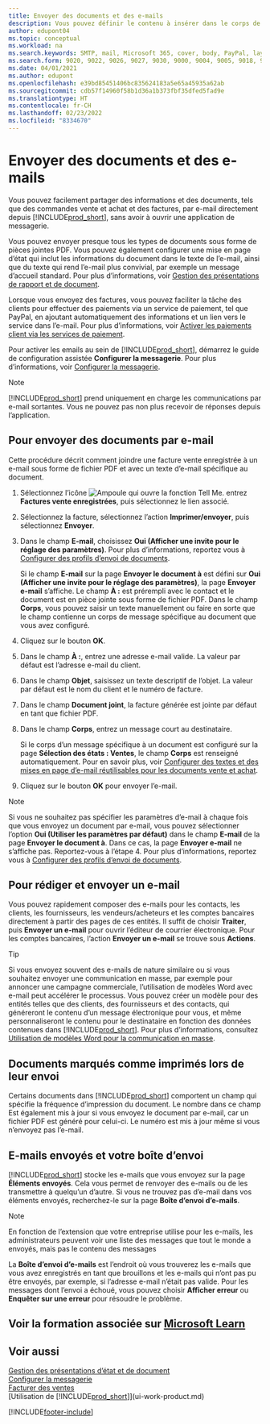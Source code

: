 ```yaml
---
title: Envoyer des documents et des e-mails
description: Vous pouvez définir le contenu à insérer dans le corps de l’e-mail, par exemple, un lien Paypal. Vous pouvez également joindre des documents aux e-mails.
author: edupont04
ms.topic: conceptual
ms.workload: na
ms.search.keywords: SMTP, mail, Microsoft 365, cover, body, PayPal, layout
ms.search.form: 9020, 9022, 9026, 9027, 9030, 9000, 9004, 9005, 9018, 9006, 9007, 9010, 9016, 9017
ms.date: 04/01/2021
ms.author: edupont
ms.openlocfilehash: e39bd85451406bc835624183a5e65a45935a62ab
ms.sourcegitcommit: cdb57f14960f58b1d36a1b373fbf35dfed5fad9e
ms.translationtype: HT
ms.contentlocale: fr-CH
ms.lasthandoff: 02/23/2022
ms.locfileid: "8334670"
---
```

# <a name="send-documents-and-emails"></a>Envoyer des documents et des e-mails

Vous pouvez facilement partager des informations et des documents, tels que des commandes vente et achat et des factures, par e-mail directement depuis [!INCLUDE[prod_short](includes/prod_short.md)], sans avoir à ouvrir une application de messagerie.  

Vous pouvez envoyer presque tous les types de documents sous forme de pièces jointes PDF. Vous pouvez également configurer une mise en page d’état qui inclut les informations du document dans le texte de l’e-mail, ainsi que du texte qui rend l’e-mail plus convivial, par exemple un message d’accueil standard. Pour plus d’informations, voir [Gestion des présentations de rapport et de document](ui-manage-report-layouts.md). <!--this topic does not mention how to set up a layout for email. Need to investigate.-->

Lorsque vous envoyez des factures, vous pouvez faciliter la tâche des clients pour effectuer des paiements via un service de paiement, tel que PayPal, en ajoutant automatiquement des informations et un lien vers le service dans l’e-mail. Pour plus d’informations, voir [Activer les paiements client via les services de paiement](sales-how-enable-payment-service-extensions.md).

Pour activer les emails au sein de [!INCLUDE[prod_short](includes/prod_short.md)], démarrez le guide de configuration assistée **Configurer la messagerie**. Pour plus d’informations, voir [Configurer la messagerie](admin-how-setup-email.md).

> [!NOTE]
> [!INCLUDE[prod_short](includes/prod_short.md)] prend uniquement en charge les communications par e-mail sortantes. Vous ne pouvez pas non plus recevoir de réponses depuis l’application.

## <a name="to-send-documents-by-email"></a>Pour envoyer des documents par e-mail

Cette procédure décrit comment joindre une facture vente enregistrée à un e-mail sous forme de fichier PDF et avec un texte d’e-mail spécifique au document. <!--update this-->

1. Sélectionnez l’icône ![Ampoule qui ouvre la fonction Tell Me.](media/ui-search/search_small.png "Dites-moi ce que vous voulez faire") entrez **Factures vente enregistrées**, puis sélectionnez le lien associé.
2. Sélectionnez la facture, sélectionnez l’action **Imprimer/envoyer**, puis sélectionnez **Envoyer**.
3. Dans le champ **E-mail**, choisissez **Oui (Afficher une invite pour le réglage des paramètres)**. Pour plus d’informations, reportez vous à [Configurer des profils d’envoi de documents](sales-how-setup-document-send-profiles.md).
    
    Si le champ **E-mail** sur la page **Envoyer le document à** est défini sur **Oui (Afficher une invite pour le réglage des paramètres)**, la page **Envoyer e-mail** s’affiche. Le champ **À :** est prérempli avec le contact et le document est en pièce jointe sous forme de fichier PDF. Dans le champ **Corps**, vous pouvez saisir un texte manuellement ou faire en sorte que le champ contienne un corps de message spécifique au document que vous avez configuré.

4. Cliquez sur le bouton **OK**.
5. Dans le champ **À :**, entrez une adresse e-mail valide. La valeur par défaut est l’adresse e-mail du client.
6. Dans le champ **Objet**, saisissez un texte descriptif de l’objet. La valeur par défaut est le nom du client et le numéro de facture.
7. Dans le champ **Document joint**, la facture générée est jointe par défaut en tant que fichier PDF.
8. Dans le champ **Corps**, entrez un message court au destinataire.

    Si le corps d’un message spécifique à un document est configuré sur la page **Sélection des états : Ventes**, le champ **Corps** est renseigné automatiquement. Pour en savoir plus, voir [Configurer des textes et des mises en page d’e-mail réutilisables pour les documents vente et achat](admin-how-setup-email.md#set-up-reusable-email-texts-and-layouts-for-sales-and-purchase-documents).
9. Cliquez sur le bouton **OK** pour envoyer l’e-mail.

> [!NOTE]  
> Si vous ne souhaitez pas spécifier les paramètres d’e-mail à chaque fois que vous envoyez un document par e-mail, vous pouvez sélectionner l’option **Oui (Utiliser les paramètres par défaut)** dans le champ **E-mail** de la page **Envoyer le document à**. Dans ce cas, la page **Envoyer e-mail** ne s’affiche pas. Reportez-vous à l’étape 4. Pour plus d’informations, reportez vous à [Configurer des profils d’envoi de documents](sales-how-setup-document-send-profiles.md).  

## <a name="to-compose-and-send-an-email"></a>Pour rédiger et envoyer un e-mail
Vous pouvez rapidement composer des e-mails pour les contacts, les clients, les fournisseurs, les vendeurs/acheteurs et les comptes bancaires directement à partir des pages de ces entités. Il suffit de choisir **Traiter**, puis **Envoyer un e-mail** pour ouvrir l’éditeur de courrier électronique. Pour les comptes bancaires, l’action **Envoyer un e-mail** se trouve sous **Actions**.

> [!TIP]
> Si vous envoyez souvent des e-mails de nature similaire ou si vous souhaitez envoyer une communication en masse, par exemple pour annoncer une campagne commerciale, l’utilisation de modèles Word avec e-mail peut accélérer le processus. Vous pouvez créer un modèle pour des entités telles que des clients, des fournisseurs et des contacts, qui généreront le contenu d’un message électronique pour vous, et même personnaliseront le contenu pour le destinataire en fonction des données contenues dans [!INCLUDE[prod_short](includes/prod_short.md)]. Pour plus d’informations, consultez [Utilisation de modèles Word pour la communication en masse](ui-mail-merge.md).  

## <a name="documents-marked-as-printed-when-they-are-sent"></a>Documents marqués comme imprimés lors de leur envoi

Certains documents dans [!INCLUDE[prod_short](includes/prod_short.md)] comportent un champ qui spécifie la fréquence d’impression du document. Le nombre dans ce champ <!--"that field?" need a name...--> Est également mis à jour si vous envoyez le document par e-mail, car un fichier PDF est généré pour celui-ci. Le numéro est mis à jour même si vous n’envoyez pas l’e-mail. <!--guessing this is because emails are technically reports, so the counter bumps up whenever someone creates an email. Need to verify.-->

## <a name="sent-emails-and-your-email-outbox"></a>E-mails envoyés et votre boîte d’envoi

[!INCLUDE[prod_short](includes/prod_short.md)] stocke les e-mails que vous envoyez sur la page **Éléments envoyés**. Cela vous permet de renvoyer des e-mails ou de les transmettre à quelqu’un d’autre. Si vous ne trouvez pas d’e-mail dans vos éléments envoyés, recherchez-le sur la page **Boîte d’envoi d’e-mails**. 

> [!NOTE]
> En fonction de l’extension que votre entreprise utilise pour les e-mails, les administrateurs peuvent voir une liste des messages que tout le monde a envoyés, mais pas le contenu des messages

La **Boîte d’envoi d’e-mails** est l’endroit où vous trouverez les e-mails que vous avez enregistrés en tant que brouillons et les e-mails qui n’ont pas pu être envoyés, par exemple, si l’adresse e-mail n’était pas valide. Pour les messages dont l’envoi a échoué, vous pouvez choisir **Afficher erreur** ou **Enquêter sur une erreur** pour résoudre le problème.  

## <a name="see-related-training-at-microsoft-learn"></a>Voir la formation associée sur [Microsoft Learn](/learn/modules/set-up-email/)

## <a name="see-also"></a>Voir aussi

[Gestion des présentations d’état et de document](ui-manage-report-layouts.md)  
[Configurer la messagerie](admin-how-setup-email.md)  
[Facturer des ventes](sales-how-invoice-sales.md)  
[Utilisation de [!INCLUDE[prod_short](includes/prod_short.md)]](ui-work-product.md)


[!INCLUDE[footer-include](includes/footer-banner.md)]
